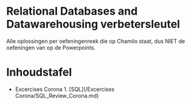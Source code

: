 # Relational Databases and Datawarehousing verbetersleutel

Alle oplossingen per oefeningenreek die op Chamilo staat, dus NIET de oefeningen van op de Powerpoints.

# Inhoudstafel

- Excercises Corona 1. [SQL](/Excercises Corona/SQL_Review_Corona.md) 
